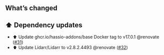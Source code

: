 ## What’s changed

## ⬆️ Dependency updates

- ⬆️ Update ghcr.io/hassio-addons/base Docker tag to v17.0.1 @renovate ([#31](https://github.com/hassio-addons/addon-lidarr/pull/31))
- ⬆️ Update Lidarr/Lidarr to v2.8.2.4493 @renovate ([#32](https://github.com/hassio-addons/addon-lidarr/pull/32))
